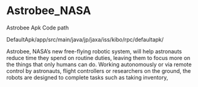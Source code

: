 # Astrobee_NASA
Astrobee Apk Code path 

DefaultApk/app/src/main/java/jp/jaxa/iss/kibo/rpc/defaultapk/

Astrobee, NASA’s new free-flying robotic system, will help astronauts reduce time they spend on routine duties, leaving them to focus more on the things that only humans can do. Working autonomously or via remote control by astronauts, flight controllers or researchers on the ground, the robots are designed to complete tasks such as taking inventory,
